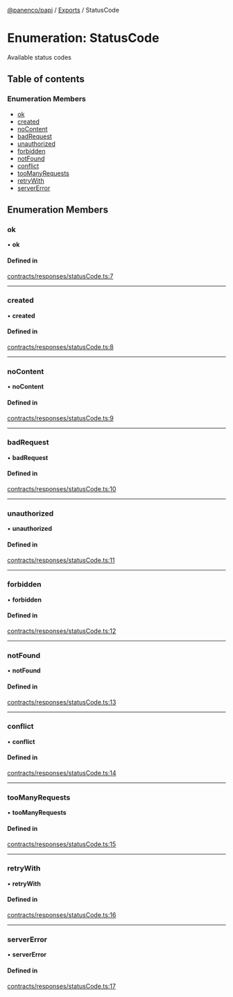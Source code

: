 [@panenco/papi](../README.md) / [Exports](../modules.md) / StatusCode

# Enumeration: StatusCode

Available status codes

## Table of contents

### Enumeration Members

- [ok](StatusCode.md#ok)
- [created](StatusCode.md#created)
- [noContent](StatusCode.md#nocontent)
- [badRequest](StatusCode.md#badrequest)
- [unauthorized](StatusCode.md#unauthorized)
- [forbidden](StatusCode.md#forbidden)
- [notFound](StatusCode.md#notfound)
- [conflict](StatusCode.md#conflict)
- [tooManyRequests](StatusCode.md#toomanyrequests)
- [retryWith](StatusCode.md#retrywith)
- [serverError](StatusCode.md#servererror)

## Enumeration Members

### ok

• **ok**

#### Defined in

[contracts/responses/statusCode.ts:7](https://github.com/Panenco/papi/blob/4e190be/src/contracts/responses/statusCode.ts#L7)

___

### created

• **created**

#### Defined in

[contracts/responses/statusCode.ts:8](https://github.com/Panenco/papi/blob/4e190be/src/contracts/responses/statusCode.ts#L8)

___

### noContent

• **noContent**

#### Defined in

[contracts/responses/statusCode.ts:9](https://github.com/Panenco/papi/blob/4e190be/src/contracts/responses/statusCode.ts#L9)

___

### badRequest

• **badRequest**

#### Defined in

[contracts/responses/statusCode.ts:10](https://github.com/Panenco/papi/blob/4e190be/src/contracts/responses/statusCode.ts#L10)

___

### unauthorized

• **unauthorized**

#### Defined in

[contracts/responses/statusCode.ts:11](https://github.com/Panenco/papi/blob/4e190be/src/contracts/responses/statusCode.ts#L11)

___

### forbidden

• **forbidden**

#### Defined in

[contracts/responses/statusCode.ts:12](https://github.com/Panenco/papi/blob/4e190be/src/contracts/responses/statusCode.ts#L12)

___

### notFound

• **notFound**

#### Defined in

[contracts/responses/statusCode.ts:13](https://github.com/Panenco/papi/blob/4e190be/src/contracts/responses/statusCode.ts#L13)

___

### conflict

• **conflict**

#### Defined in

[contracts/responses/statusCode.ts:14](https://github.com/Panenco/papi/blob/4e190be/src/contracts/responses/statusCode.ts#L14)

___

### tooManyRequests

• **tooManyRequests**

#### Defined in

[contracts/responses/statusCode.ts:15](https://github.com/Panenco/papi/blob/4e190be/src/contracts/responses/statusCode.ts#L15)

___

### retryWith

• **retryWith**

#### Defined in

[contracts/responses/statusCode.ts:16](https://github.com/Panenco/papi/blob/4e190be/src/contracts/responses/statusCode.ts#L16)

___

### serverError

• **serverError**

#### Defined in

[contracts/responses/statusCode.ts:17](https://github.com/Panenco/papi/blob/4e190be/src/contracts/responses/statusCode.ts#L17)
